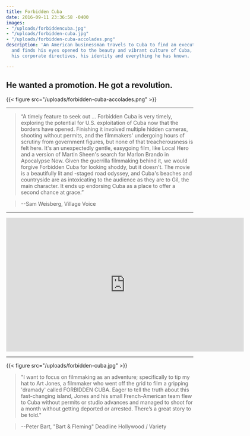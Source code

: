 ```yaml
---
title: Forbidden Cuba
date: 2016-09-11 23:36:58 -0400
images:
- "/uploads/forbiddencuba.jpg"
- "/uploads/forbidden-cuba.jpg"
- "/uploads/forbidden-cuba-accolades.png"
description: 'An American businessman travels to Cuba to find an executive gone rogue,
  and finds his eyes opened to the beauty and vibrant culture of Cuba, challenging
  his corporate directives, his identity and everything he has known. '

---
```

## He wanted a promotion. He got a revolution.


{{< figure src="/uploads/forbidden-cuba-accolades.png" >}}
 ____________

> “A timely feature to seek out … Forbidden Cuba is very timely, exploring the potential for U.S. exploitation of Cuba now that the borders have opened. Finishing it involved multiple hidden cameras, shooting without permits, and the filmmakers' undergoing hours of scrutiny from government figures, but none of that treacherousness is felt here. It's an unexpectedly gentle, easygoing film, like Local Hero and a version of Martin Sheen's search for Marlon Brando in Apocalypse Now. Given the guerrilla filmmaking behind it, we would forgive Forbidden Cuba for looking shoddy, but it doesn't. The movie is a beautifully lit and -staged road odyssey, and Cuba's beaches and countryside are as intoxicating to the audience as they are to Gil, the main character. It ends up endorsing Cuba as a place to offer a second chance at grace.”

 > --Sam Weisberg, Village Voice

---


<iframe src="https://player.vimeo.com/video/158077339" width="640" height="360" frameborder="0" webkitallowfullscreen="" mozallowfullscreen="" allowfullscreen=""></iframe>


---


{{< figure src="/uploads/forbidden-cuba.jpg" >}}

> "I want to focus on filmmaking as an adventure; specifically to tip my hat to Art Jones, a filmmaker who went off the grid to film a gripping 'dramady' called FORBIDDEN CUBA. Eager to tell the truth about this fast-changing island, Jones and his small French-American team flew to Cuba without permits or studio advances and managed to shoot for a month without getting deported or arrested. There’s a great story to be told."

> --Peter Bart, "Bart & Fleming"
  Deadline Hollywood / Variety
